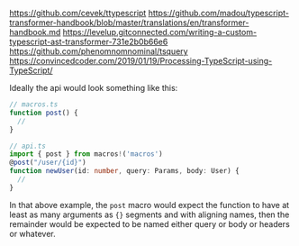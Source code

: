 https://github.com/cevek/ttypescript
https://github.com/madou/typescript-transformer-handbook/blob/master/translations/en/transformer-handbook.md
https://levelup.gitconnected.com/writing-a-custom-typescript-ast-transformer-731e2b0b66e6
https://github.com/phenomnomnominal/tsquery
https://convincedcoder.com/2019/01/19/Processing-TypeScript-using-TypeScript/

Ideally the api would look something like this:

```ts
// macros.ts
function post() {
  //
}

// api.ts
import { post } from macros!('macros')
@post("/user/{id}")
function newUser(id: number, query: Params, body: User) {
  //
}
```

In that above example, the `post` macro would expect the function to have at least as many arguments as `{}` segments and with aligning names, then the remainder would be expected to be named either query or body or headers or whatever.

